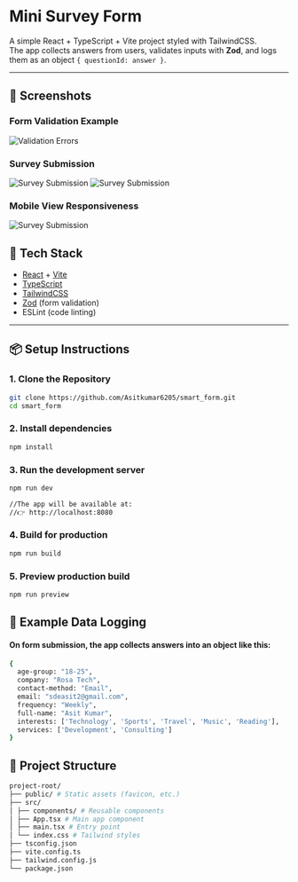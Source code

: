 # Mini Survey Form

A simple React + TypeScript + Vite project styled with TailwindCSS.  
The app collects answers from users, validates inputs with **Zod**, and logs them as an object `{ questionId: answer }`.

---

## 📸 Screenshots

### Form Validation Example
![Validation Errors](1.png)

### Survey Submission
![Survey Submission](2.png)
![Survey Submission](3.png)

### Mobile View Responsiveness
![Survey Submission](4.png)

## 🚀 Tech Stack

- [React](https://react.dev/) + [Vite](https://vitejs.dev/)
- [TypeScript](https://www.typescriptlang.org/)
- [TailwindCSS](https://tailwindcss.com/)
- [Zod](https://zod.dev/) (form validation)
- ESLint (code linting)

---

## 📦 Setup Instructions

### 1. Clone the Repository
```bash
git clone https://github.com/Asitkumar6205/smart_form.git
cd smart_form
```

### 2. Install dependencies
```bash
npm install
```

### 3. Run the development server
```bash
npm run dev

//The app will be available at:
//👉 http://localhost:8080
```

### 4. Build for production
```bash
npm run build
```

### 5. Preview production build
```bash
npm run preview
```

## 🧪 Example Data Logging

#### On form submission, the app collects answers into an object like this:
```bash
{
  age-group: "18-25",
  company: "Rosa Tech",
  contact-method: "Email",
  email: "sdeasit2@gmail.com",
  frequency: "Weekly",
  full-name: "Asit Kumar",
  interests: ['Technology', 'Sports', 'Travel', 'Music', 'Reading'],
  services: ['Development', 'Consulting']
}
```

## 📂 Project Structure

```bash
project-root/
├── public/ # Static assets (favicon, etc.)
├── src/
│ ├── components/ # Reusable components
│ ├── App.tsx # Main app component
│ ├── main.tsx # Entry point
│ └── index.css # Tailwind styles
├── tsconfig.json
├── vite.config.ts
├── tailwind.config.js
└── package.json
```

